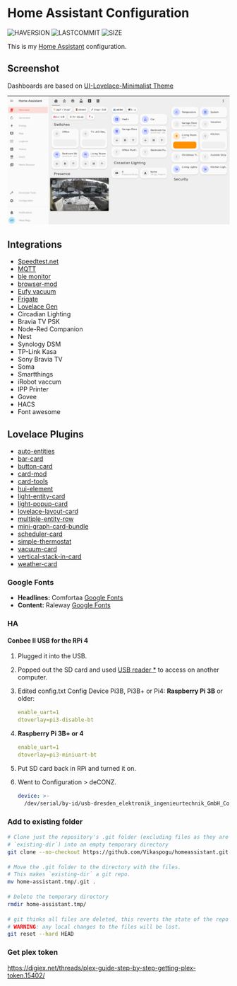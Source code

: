 # Home Assistant Configuration

![HAVERSION](https://img.shields.io/badge/homeassistant-2022.2.x-blue)
![LASTCOMMIT](https://img.shields.io/github/last-commit/vikaspogu/homeassistant?style=flat-square)
![SIZE](https://img.shields.io/github/repo-size/vikaspogu/homeassistant?style=flat-square)

This is my [Home Assistant](https://www.home-assistant.io/) configuration.

## Screenshot

Dashboards are based on [UI-Lovelace-Minimalist Theme](https://ui-lovelace-minimalist.github.io/UI/)

![screenshot](./docs/hass-dash-ui-minimalist.png)

## Integrations

- [Speedtest.net](https://www.speedtest.net/)
- [MQTT](https://www.home-assistant.io/integrations/mqtt/)
- [ble monitor](https://github.com/custom-components/ble_monitor/)
- [browser-mod](https://github.com/thomasloven/hass-browser_mod)
- [Eufy vacuum](https://github.com/pbulteel/eufy_vacuum)
- [Frigate](https://github.com/blakeblackshear/frigate-hass-integration)
- [Lovelace Gen](https://github.com/thomasloven/hass-lovelace_gen)
- Circadian Lighting
- Bravia TV PSK
- Node-Red Companion
- Nest
- Synology DSM
- TP-Link Kasa
- Sony Bravia TV
- Soma
- Smartthings
- iRobot vaccum
- IPP Printer
- Govee
- HACS
- Font awesome

## Lovelace Plugins

- [auto-entities](https://github.com/thomasloven/lovelace-auto-entities)
- [bar-card](https://github.com/custom-cards/bar-card)
- [button-card](https://github.com/custom-cards/button-card)
- [card-mod](https://github.com/thomasloven/lovelace-card-mod)
- [card-tools](https://github.com/thomasloven/lovelace-card-tools)
- [hui-element](https://github.com/thomasloven/lovelace-hui-element)
- [light-entity-card](https://github.com/ljmerza/light-entity-card)
- [light-popup-card](https://github.com/DBuit/light-popup-card)
- [lovelace-layout-card](https://github.com/thomasloven/lovelace-layout-card)
- [multiple-entity-row](https://github.com/benct/lovelace-multiple-entity-row)
- [mini-graph-card-bundle](https://github.com/kalkih/mini-graph-card)
- [scheduler-card](https://github.com/nielsfaber/scheduler-card)
- [simple-thermostat](https://github.com/nervetattoo/simple-thermostat)
- [vacuum-card](https://github.com/denysdovhan/vacuum-card)
- [vertical-stack-in-card](https://github.com/ofekashery/vertical-stack-in-card)
- [weather-card](https://github.com/bramkragten/weather-card)

### Google Fonts

- **Headlines:** Comfortaa [Google Fonts](https://fonts.google.com/specimen/Comfortaa)
- **Content:** Raleway [Google Fonts](https://fonts.google.com/specimen/Raleway)

### HA

#### Conbee II USB for the RPi 4

1. Plugged it into the USB.
2. Popped out the SD card and used [USB reader *](https://amzn.to/3pOwVI1) to access on another computer.
3. Edited config.txt
   Config Device Pi3B, Pi3B+ or Pi4:
   **Raspberry Pi 3B** or older:

    ```yaml
    enable_uart=1
    dtoverlay=pi3-disable-bt
    ```

4. **Raspberry Pi 3B+ or 4**

    ```yaml
    enable_uart=1
    dtoverlay=pi3-miniuart-bt
    ```

5. Put SD card back in RPi and turned it on.
6. Went to Configuration > deCONZ.

    ```yaml
    device: >-
      /dev/serial/by-id/usb-dresden_elektronik_ingenieurtechnik_GmbH_ConBee_II_DE2408889-if00
    ```

### Add to existing folder

```bash
# Clone just the repository's .git folder (excluding files as they are already in
# `existing-dir`) into an empty temporary directory
git clone --no-checkout https://github.com/Vikaspogu/homeassistant.git home-assistant.tmp # might want --no-hardlinks for cloning local repo

# Move the .git folder to the directory with the files.
# This makes `existing-dir` a git repo.
mv home-assistant.tmp/.git .

# Delete the temporary directory
rmdir home-assistant.tmp/

# git thinks all files are deleted, this reverts the state of the repo to HEAD.
# WARNING: any local changes to the files will be lost.
git reset --hard HEAD
```

### Get plex token

https://digiex.net/threads/plex-guide-step-by-step-getting-plex-token.15402/